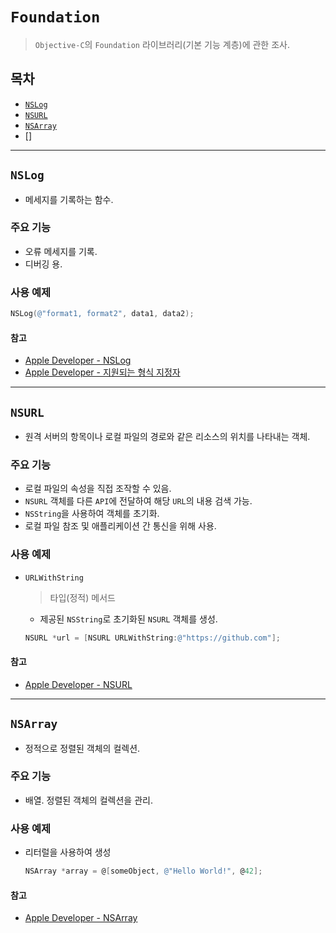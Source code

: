 # `Foundation`

> `Objective-C`의 `Foundation` 라이브러리(기본 기능 계층)에 관한 조사.

## 목차

- [`NSLog`](#nslog)
- [`NSURL`](#nsurl)
- [`NSArray`](#nsarray)
- []

---

## `NSLog`

- 메세지를 기록하는 함수.

### 주요 기능

- 오류 메세지를 기록.
- 디버깅 용.

### 사용 예제

```objective-c
NSLog(@"format1, format2", data1, data2);
```

#### 참고

- [Apple Developer - NSLog](https://developer.apple.com/documentation/foundation/1395275-nslog/)
- [Apple Developer - 지원되는 형식 지정자](https://developer.apple.com/library/archive/documentation/CoreFoundation/Conceptual/CFStrings/formatSpecifiers.html#//apple_ref/doc/uid/TP40004265)

---

## `NSURL`

- 원격 서버의 항목이나 로컬 파일의 경로와 같은 리소스의 위치를 나타내는 객체.

### 주요 기능

- 로컬 파일의 속성을 직접 조작할 수 있음.
- `NSURL` 객체를 다른 `API`에 전달하여 해당 `URL`의 내용 검색 가능.
- `NSString`을 사용하여 객체를 초기화.
- 로컬 파일 참조 및 애플리케이션 간 통신을 위해 사용.

### 사용 예제

- `URLWithString`

  > 타입(정적) 메서드

  - 제공된 `NSString`로 초기화된 `NSURL` 객체를 생성.

  ```objective-c
  NSURL *url = [NSURL URLWithString:@"https://github.com"];
  ```

#### 참고

- [Apple Developer - NSURL](https://developer.apple.com/documentation/foundation/nsurl?language=objc)

---

## `NSArray`

- 정적으로 정렬된 객체의 컬렉션.

### 주요 기능

- 배열. 정렬된 객체의 컬렉션을 관리.

### 사용 예제

- 리터럴을 사용하여 생성

  ```objective-c
  NSArray *array = @[someObject, @"Hello World!", @42];
  ```

#### 참고

- [Apple Developer - NSArray](https://developer.apple.com/documentation/foundation/nsarray?language=objc)
